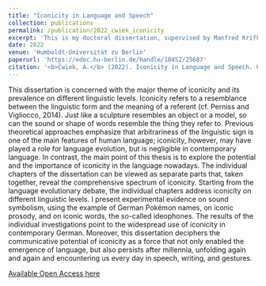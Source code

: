 ```yaml
---
title: "Iconicity in Language and Speech"
collection: publications
permalink: /publication/2022_cwiek_iconicity
excerpt: 'This is my doctoral dissertation, supervised by Manfred Krifka, Susanne Fuchs, and Marcus Perlman'
date: 2022
venue: 'Humboldt-Universität zu Berlin'
paperurl: 'https://edoc.hu-berlin.de/handle/18452/25687'
citation: '<b>Ćwiek, A.</b> (2022). Iconicity in Language and Speech. Ph.D. Thesis, Humboldt-Universität zu Berlin. '
---
```


This dissertation is concerned with the major theme of iconicity and its prevalence on different linguistic levels. Iconicity refers to a resemblance between the linguistic form and the meaning of a referent (cf. Perniss and Vigliocco, 2014). Just like a sculpture resembles an object or a model, so can the sound or shape of words resemble the thing they refer to. Previous theoretical approaches emphasize that arbitrariness of the linguistic sign is one of the main features of human language; iconicity, however, may have played a role for language evolution, but is negligible in contemporary language. In contrast, the main point of this thesis is to explore the potential and the importance of iconicity in the language nowadays. The individual chapters of the dissertation can be viewed as separate parts that, taken together, reveal the comprehensive spectrum of iconicity. Starting from the language evolutionary debate, the individual chapters address iconicity on different linguistic levels. I present experimental evidence on sound symbolism, using the example of German Pokémon names, on iconic prosody, and on iconic words, the so-called ideophones. The results of the individual investigations point to the widespread use of iconicity in contemporary German. Moreover, this dissertation deciphers the communicative potential of iconicity as a force that not only enabled the emergence of language, but also persists after millennia, unfolding again and again and encountering us every day in speech, writing, and gestures.

[Available Open Access here](https://edoc.hu-berlin.de/handle/18452/25687)
